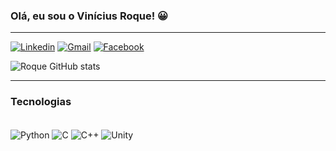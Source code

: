 
### Olá, eu sou o Vinícius Roque! 😀
***
[![Linkedin](https://img.shields.io/badge/LinkedIn-0077B5?style=for-the-badge&logo=linkedin&logoColor=white)](https://www.linkedin.com/in/viniciussouzaroque/)
[![Gmail](https://img.shields.io/badge/Gmail-D14836?style=for-the-badge&logo=gmail&logoColor=white)](<mailto:contatohownatios@gmail.com>)
[![Facebook](https://img.shields.io/badge/Facebook-1877F2?style=for-the-badge&logo=facebook&logoColor=white)](https://www.facebook.com/Hownatios/)

![Roque GitHub stats](https://github-readme-stats.vercel.app/api?username=ViniciusSouzaRoque&show_icons=true&theme=dracula)
***
### Tecnologias
<div style="display: inline_block"><br/>
    <a><img align="center" alt="Python" src="https://img.shields.io/badge/Python-3776AB?style=for-the-badge&logo=python&logoColor=white" /></a>    
    <a><img align="center" alt="C" src="https://img.shields.io/badge/C-00599C?style=for-the-badge&logo=c&logoColor=white" /></a>    
    <a><img align="center" alt="C++" src="https://img.shields.io/badge/C%2B%2B-3776AB?style=for-the-badge&logo=c%2B%2B&logoColor=white" /></a> 
    <a><img align="center" alt="Unity" src="https://img.shields.io/badge/Unity-ffffff?style=for-the-badge&logo=unity&logoColor=black" /></a> 
    
    
</div>

<!--
![Snake animation](https://github.com/ViniciusSouzaRoque/ViniciusSouzaRoque/blob/output/github-contribution-grid-snake.svg)
-->

